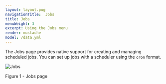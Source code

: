```yaml
---
layout: layout.pug
navigationTitle:  Jobs
title: Jobs
menuWeight: 3
excerpt: Using the Jobs menu
render: mustache
model: /data.yml
---
```


The Jobs page provides native support for creating and managing scheduled jobs. You can set up jobs with a scheduler using the `cron` format.

![Jobs](/1.13/img/GUI-Jobs-Jobs_Table-1_12.png)

Figure 1 - Jobs page
